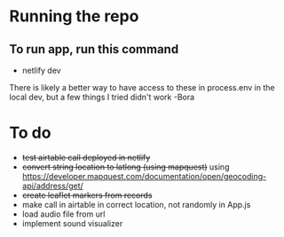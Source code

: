 # Running the repo

## To run app, run this command

- netlify dev

There is likely a better way to have access to these in process.env in the local dev, but a few things I tried didn't work -Bora

# To do

- ~~test airtable call deployed in netlify~~
- ~~convert string location to latlong (using mapquest)~~ using https://developer.mapquest.com/documentation/open/geocoding-api/address/get/
- ~~create leaflet markers from records~~
- make call in airtable in correct location, not randomly in App.js
- load audio file from url
- implement sound visualizer
